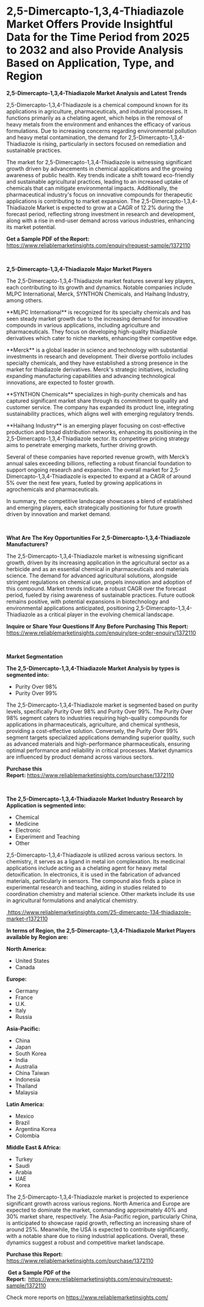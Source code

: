 <p><h1>2,5-Dimercapto-1,3,4-Thiadiazole Market Offers Provide Insightful Data for the Time Period from 2025 to 2032 and also Provide Analysis Based on Application, Type, and Region</h1></p><p><strong>2,5-Dimercapto-1,3,4-Thiadiazole Market Analysis and Latest Trends</strong></p>
<p><p>2,5-Dimercapto-1,3,4-Thiadiazole is a chemical compound known for its applications in agriculture, pharmaceuticals, and industrial processes. It functions primarily as a chelating agent, which helps in the removal of heavy metals from the environment and enhances the efficacy of various formulations. Due to increasing concerns regarding environmental pollution and heavy metal contamination, the demand for 2,5-Dimercapto-1,3,4-Thiadiazole is rising, particularly in sectors focused on remediation and sustainable practices.</p><p>The market for 2,5-Dimercapto-1,3,4-Thiadiazole is witnessing significant growth driven by advancements in chemical applications and the growing awareness of public health. Key trends indicate a shift toward eco-friendly and sustainable agricultural practices, leading to an increased uptake of chemicals that can mitigate environmental impacts. Additionally, the pharmaceutical industry's focus on innovative compounds for therapeutic applications is contributing to market expansion. The 2,5-Dimercapto-1,3,4-Thiadiazole Market is expected to grow at a CAGR of 12.2% during the forecast period, reflecting strong investment in research and development, along with a rise in end-user demand across various industries, enhancing its market potential.</p></p>
<p><strong>Get a Sample PDF of the Report:&nbsp;</strong> <a href="https://www.reliablemarketinsights.com/enquiry/request-sample/1372110?utm_campaign=2868&utm_medium=2&utm_source=Github&utm_content=ia&utm_term=22032025&utm_id=25-dimercapto-134-thiadiazole">https://www.reliablemarketinsights.com/enquiry/request-sample/1372110</a></p>
<p>&nbsp;</p>
<p><strong>2,5-Dimercapto-1,3,4-Thiadiazole Major Market Players</strong></p>
<p><p>The 2,5-Dimercapto-1,3,4-Thiadiazole market features several key players, each contributing to its growth and dynamics. Notable companies include MLPC International, Merck, SYNTHON Chemicals, and Haihang Industry, among others.</p><p>**MLPC International** is recognized for its specialty chemicals and has seen steady market growth due to the increasing demand for innovative compounds in various applications, including agriculture and pharmaceuticals. They focus on developing high-quality thiadiazole derivatives which cater to niche markets, enhancing their competitive edge.</p><p>**Merck** is a global leader in science and technology with substantial investments in research and development. Their diverse portfolio includes specialty chemicals, and they have established a strong presence in the market for thiadiazole derivatives. Merck's strategic initiatives, including expanding manufacturing capabilities and advancing technological innovations, are expected to foster growth.</p><p>**SYNTHON Chemicals** specializes in high-purity chemicals and has captured significant market share through its commitment to quality and customer service. The company has expanded its product line, integrating sustainability practices, which aligns well with emerging regulatory trends.</p><p>**Haihang Industry** is an emerging player focusing on cost-effective production and broad distribution networks, enhancing its positioning in the 2,5-Dimercapto-1,3,4-Thiadiazole sector. Its competitive pricing strategy aims to penetrate emerging markets, further driving growth.</p><p>Several of these companies have reported revenue growth, with Merck’s annual sales exceeding billions, reflecting a robust financial foundation to support ongoing research and expansion. The overall market for 2,5-Dimercapto-1,3,4-Thiadiazole is expected to expand at a CAGR of around 5% over the next few years, fueled by growing applications in agrochemicals and pharmaceuticals.</p><p>In summary, the competitive landscape showcases a blend of established and emerging players, each strategically positioning for future growth driven by innovation and market demand.</p></p>
<p>&nbsp;</p>
<p><strong>What Are The Key Opportunities For 2,5-Dimercapto-1,3,4-Thiadiazole Manufacturers?</strong></p>
<p><p>The 2,5-Dimercapto-1,3,4-Thiadiazole market is witnessing significant growth, driven by its increasing application in the agricultural sector as a herbicide and as an essential chemical in pharmaceuticals and materials science. The demand for advanced agricultural solutions, alongside stringent regulations on chemical use, propels innovation and adoption of this compound. Market trends indicate a robust CAGR over the forecast period, fueled by rising awareness of sustainable practices. Future outlook remains positive, with potential expansions in biotechnology and environmental applications anticipated, positioning 2,5-Dimercapto-1,3,4-Thiadiazole as a critical player in the evolving chemical landscape.</p></p>
<p><strong>Inquire or Share Your Questions If Any Before Purchasing This Report:</strong> <a href="https://www.reliablemarketinsights.com/enquiry/pre-order-enquiry/1372110?utm_campaign=2868&utm_medium=2&utm_source=Github&utm_content=ia&utm_term=22032025&utm_id=25-dimercapto-134-thiadiazole">https://www.reliablemarketinsights.com/enquiry/pre-order-enquiry/1372110</a></p>
<p>&nbsp;</p>
<p><strong>Market Segmentation</strong></p>
<p><strong>The 2,5-Dimercapto-1,3,4-Thiadiazole Market Analysis by types is segmented into:</strong></p>
<p><ul><li>Purity Over 98%</li><li>Purity Over 99%</li></ul></p>
<p><p>The 2,5-Dimercapto-1,3,4-Thiadiazole market is segmented based on purity levels, specifically Purity Over 98% and Purity Over 99%. The Purity Over 98% segment caters to industries requiring high-quality compounds for applications in pharmaceuticals, agriculture, and chemical synthesis, providing a cost-effective solution. Conversely, the Purity Over 99% segment targets specialized applications demanding superior quality, such as advanced materials and high-performance pharmaceuticals, ensuring optimal performance and reliability in critical processes. Market dynamics are influenced by product demand across various sectors.</p></p>
<p><strong>Purchase this Report:&nbsp;</strong><a href="https://www.reliablemarketinsights.com/purchase/1372110?utm_campaign=2868&utm_medium=2&utm_source=Github&utm_content=ia&utm_term=22032025&utm_id=25-dimercapto-134-thiadiazole">https://www.reliablemarketinsights.com/purchase/1372110</a></p>
<p>&nbsp;</p>
<p><strong>The 2,5-Dimercapto-1,3,4-Thiadiazole Market Industry Research by Application is segmented into:</strong></p>
<p><ul><li>Chemical</li><li>Medicine</li><li>Electronic</li><li>Experiment and Teaching</li><li>Other</li></ul></p>
<p><p>2,5-Dimercapto-1,3,4-Thiadiazole is utilized across various sectors. In chemistry, it serves as a ligand in metal ion complexation. Its medicinal applications include acting as a chelating agent for heavy metal detoxification. In electronics, it is used in the fabrication of advanced materials, particularly in sensors. The compound also finds a place in experimental research and teaching, aiding in studies related to coordination chemistry and material science. Other markets include its use in agricultural formulations and analytical chemistry.</p></p>
<p><a href="https://www.reliablemarketinsights.com/25-dimercapto-134-thiadiazole-market-r1372110?utm_campaign=2868&utm_medium=2&utm_source=Github&utm_content=ia&utm_term=22032025&utm_id=25-dimercapto-134-thiadiazole">&nbsp;https://www.reliablemarketinsights.com/25-dimercapto-134-thiadiazole-market-r1372110</a></p>
<p><strong>In terms of Region, the 2,5-Dimercapto-1,3,4-Thiadiazole Market Players available by Region are:</strong></p>
<p>
    <p> <strong> North America: </strong>
        <ul>
            <li>United States</li>
            <li>Canada</li>
        </ul>
        </p> 
    <p> <strong> Europe: </strong>
        <ul>
            <li>Germany</li>
            <li>France</li>
            <li>U.K.</li>
            <li>Italy</li>
            <li>Russia</li>
        </ul>
        </p> 
    <p> <strong> Asia-Pacific: </strong>
        <ul>
            <li>China</li>
            <li>Japan</li>
            <li>South Korea</li>
            <li>India</li>
            <li>Australia</li>
            <li>China Taiwan</li>
            <li>Indonesia</li>
            <li>Thailand</li>
            <li>Malaysia</li>
        </ul>
        </p> 
    <p> <strong> Latin America: </strong>
        <ul>
            <li>Mexico</li>
            <li>Brazil</li>
            <li>Argentina Korea</li>
            <li>Colombia</li>
        </ul>
        </p> 
    <p> <strong> Middle East & Africa: </strong>
        <ul>
            <li>Turkey</li>
            <li>Saudi</li>
            <li>Arabia</li>
            <li>UAE</li>
            <li>Korea</li>
        </ul>
    </p>
    </p>
<p><p>The 2,5-Dimercapto-1,3,4-Thiadiazole market is projected to experience significant growth across various regions. North America and Europe are expected to dominate the market, commanding approximately 40% and 30% market share, respectively. The Asia-Pacific region, particularly China, is anticipated to showcase rapid growth, reflecting an increasing share of around 25%. Meanwhile, the USA is expected to contribute significantly, with a notable share due to rising industrial applications. Overall, these dynamics suggest a robust and competitive market landscape.</p></p>
<p><strong>Purchase this Report: </strong><a href="https://www.reliablemarketinsights.com/purchase/1372110?utm_campaign=2868&utm_medium=2&utm_source=Github&utm_content=ia&utm_term=22032025&utm_id=25-dimercapto-134-thiadiazole">https://www.reliablemarketinsights.com/purchase/1372110</a></p>
<p>&nbsp;<strong>Get a Sample PDF of the Report:&nbsp;&nbsp;</strong><a href="https://www.reliablemarketinsights.com/enquiry/request-sample/1372110?utm_campaign=2868&utm_medium=2&utm_source=Github&utm_content=ia&utm_term=22032025&utm_id=25-dimercapto-134-thiadiazole">https://www.reliablemarketinsights.com/enquiry/request-sample/1372110</a></p>
<p><strong></strong></p>
<p>Check more reports on <a href="https://www.reliablemarketinsights.com/?utm_campaign=2868&utm_medium=2&utm_source=Github&utm_content=ia&utm_term=22032025&utm_id=25-dimercapto-134-thiadiazole">https://www.reliablemarketinsights.com/</a></p>